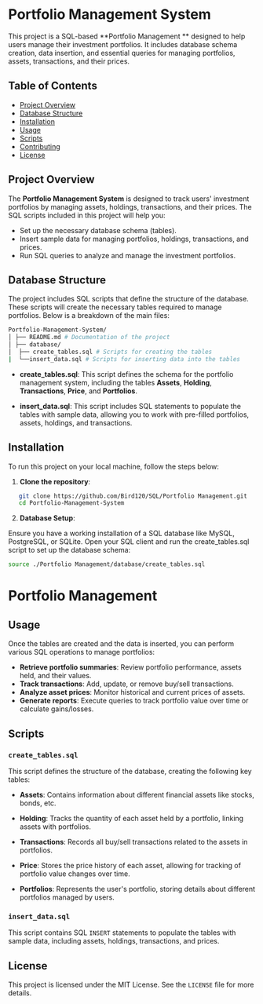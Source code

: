 # Portfolio Management System

This project is a SQL-based **Portfolio Management ** designed to help users manage their investment portfolios. It includes database schema creation, data insertion, and essential queries for managing portfolios, assets, transactions, and their prices.

## Table of Contents
- [Project Overview](#project-overview)
- [Database Structure](#database-structure)
- [Installation](#installation)
- [Usage](#usage)
- [Scripts](#scripts)
- [Contributing](#contributing)
- [License](#license)

## Project Overview

The **Portfolio Management System** is designed to track users' investment portfolios by managing assets, holdings, transactions, and their prices. The SQL scripts included in this project will help you:
- Set up the necessary database schema (tables).
- Insert sample data for managing portfolios, holdings, transactions, and prices.
- Run SQL queries to analyze and manage the investment portfolios.

## Database Structure

The project includes SQL scripts that define the structure of the database. These scripts will create the necessary tables required to manage portfolios. Below is a breakdown of the main files:
```bash
Portfolio-Management-System/  
│ ├── README.md # Documentation of the project  
│ ├── database/   
│  ├── create_tables.sql # Scripts for creating the tables   
|  └──insert_data.sql # Scripts for inserting data into the tables
```


- **create_tables.sql**: This script defines the schema for the portfolio management system, including the tables **Assets**, **Holding**, **Transactions**, **Price**, and **Portfolios**.
  
- **insert_data.sql**: This script includes SQL statements to populate the tables with sample data, allowing you to work with pre-filled portfolios, assets, holdings, and transactions.

## Installation

To run this project on your local machine, follow the steps below:

1. **Clone the repository**:
```bash
   git clone https://github.com/Bird120/SQL/Portfolio Management.git
   cd Portfolio-Management-System
```

2. **Database Setup**:

Ensure you have a working installation of a SQL database like MySQL, PostgreSQL, or SQLite.
Open your SQL client and run the create_tables.sql script to set up the database schema:
```bash
source ./Portfolio Management/database/create_tables.sql
```
# Portfolio Management
## Usage

Once the tables are created and the data is inserted, you can perform various SQL operations to manage portfolios:

- **Retrieve portfolio summaries**: Review portfolio performance, assets held, and their values.
- **Track transactions**: Add, update, or remove buy/sell transactions.
- **Analyze asset prices**: Monitor historical and current prices of assets.
- **Generate reports**: Execute queries to track portfolio value over time or calculate gains/losses.

## Scripts

### `create_tables.sql`

This script defines the structure of the database, creating the following key tables:

- **Assets**: Contains information about different financial assets like stocks, bonds, etc.
  
- **Holding**: Tracks the quantity of each asset held by a portfolio, linking assets with portfolios.
  
- **Transactions**: Records all buy/sell transactions related to the assets in portfolios.
  
- **Price**: Stores the price history of each asset, allowing for tracking of portfolio value changes over time.
  
- **Portfolios**: Represents the user's portfolio, storing details about different portfolios managed by users.

### `insert_data.sql`

This script contains SQL `INSERT` statements to populate the tables with sample data, including assets, holdings, transactions, and prices.


## License

This project is licensed under the MIT License. See the `LICENSE` file for more details.
  

